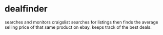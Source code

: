 # dealfinder

searches and monitors craigslist searches for listings then finds the average selling price of that same product on ebay.  keeps track of the best deals.
